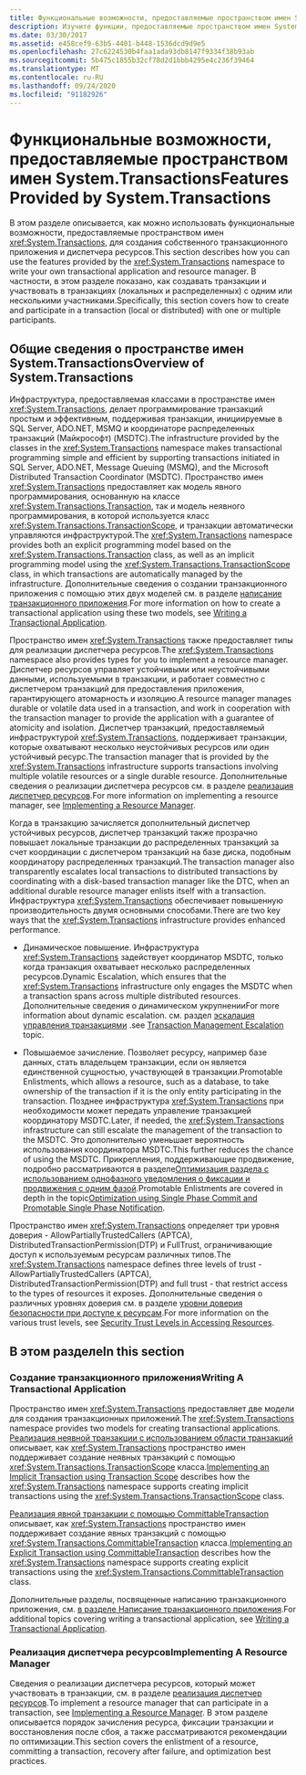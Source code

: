 ```yaml
---
title: Функциональные возможности, предоставляемые пространством имен System.Transactions
description: Изучите функции, предоставляемые пространством имен System. Transactions в .NET для создания собственного приложения транзакций и диспетчера ресурсов.
ms.date: 03/30/2017
ms.assetid: e458cef9-63b5-4401-b448-1536dcd9d9e5
ms.openlocfilehash: 27c6224530b4faa1ada93db8147f9334f38b93ab
ms.sourcegitcommit: 5b475c1855b32cf78d2d1bbb4295e4c236f39464
ms.translationtype: MT
ms.contentlocale: ru-RU
ms.lasthandoff: 09/24/2020
ms.locfileid: "91182926"
---
```

# <a name="features-provided-by-systemtransactions"></a><span data-ttu-id="bb575-103">Функциональные возможности, предоставляемые пространством имен System.Transactions</span><span class="sxs-lookup"><span data-stu-id="bb575-103">Features Provided by System.Transactions</span></span>

<span data-ttu-id="bb575-104">В этом разделе описывается, как можно использовать функциональные возможности, предоставляемые пространством имен <xref:System.Transactions>, для создания собственного транзакционного приложения и диспетчера ресурсов.</span><span class="sxs-lookup"><span data-stu-id="bb575-104">This section describes how you can use the features provided by the <xref:System.Transactions> namespace to write your own transactional application and resource manager.</span></span> <span data-ttu-id="bb575-105">В частности, в этом разделе показано, как создавать транзакции и участвовать в транзакциях (локальных и распределенных) с одним или несколькими участниками.</span><span class="sxs-lookup"><span data-stu-id="bb575-105">Specifically, this section covers how to create and participate in a transaction (local or distributed) with one or multiple participants.</span></span>  
  
## <a name="overview-of-systemtransactions"></a><span data-ttu-id="bb575-106">Общие сведения о пространстве имен System.Transactions</span><span class="sxs-lookup"><span data-stu-id="bb575-106">Overview of System.Transactions</span></span>  

 <span data-ttu-id="bb575-107">Инфраструктура, предоставляемая классами в пространстве имен <xref:System.Transactions>, делает программирование транзакций простым и эффективным, поддерживая транзакции, инициируемые в SQL Server, ADO.NET, MSMQ и координаторе распределенных транзакций (Майкрософт) (MSDTC).</span><span class="sxs-lookup"><span data-stu-id="bb575-107">The infrastructure provided by the classes in the <xref:System.Transactions> namespace makes transactional programming simple and efficient by supporting transactions initiated in SQL Server, ADO.NET, Message Queuing (MSMQ), and the Microsoft Distributed Transaction Coordinator (MSDTC).</span></span> <span data-ttu-id="bb575-108">Пространство имен <xref:System.Transactions> предоставляет как модель явного программирования, основанную на классе <xref:System.Transactions.Transaction>, так и модель неявного программирования, в которой используется класс <xref:System.Transactions.TransactionScope>, и транзакции автоматически управляются инфраструктурой.</span><span class="sxs-lookup"><span data-stu-id="bb575-108">The <xref:System.Transactions> namespace provides both an explicit programming model based on the <xref:System.Transactions.Transaction> class, as well as an implicit programming model using the <xref:System.Transactions.TransactionScope> class, in which transactions are automatically managed by the infrastructure.</span></span> <span data-ttu-id="bb575-109">Дополнительные сведения о создании транзакционного приложения с помощью этих двух моделей см. в разделе [написание транзакционного приложения](writing-a-transactional-application.md).</span><span class="sxs-lookup"><span data-stu-id="bb575-109">For more information on how to create a transactional application using these two models, see [Writing a Transactional Application](writing-a-transactional-application.md).</span></span>  
  
 <span data-ttu-id="bb575-110">Пространство имен <xref:System.Transactions> также предоставляет типы для реализации диспетчера ресурсов.</span><span class="sxs-lookup"><span data-stu-id="bb575-110">The <xref:System.Transactions> namespace also provides types for you to implement a resource manager.</span></span> <span data-ttu-id="bb575-111">Диспетчер ресурсов управляет устойчивыми или неустойчивыми данными, используемыми в транзакции, и работает совместно с диспетчером транзакций для предоставления приложения, гарантирующего атомарность и изоляцию.</span><span class="sxs-lookup"><span data-stu-id="bb575-111">A resource manager manages durable or volatile data used in a transaction, and work in cooperation with the transaction manager to provide the application with a guarantee of atomicity and isolation.</span></span> <span data-ttu-id="bb575-112">Диспетчер транзакций, предоставляемый инфраструктурой <xref:System.Transactions>, поддерживает транзакции, которые охватывают несколько неустойчивых ресурсов или один устойчивый ресурс.</span><span class="sxs-lookup"><span data-stu-id="bb575-112">The transaction manager that is provided by the <xref:System.Transactions> infrastructure supports transactions involving multiple volatile resources or a single durable resource.</span></span> <span data-ttu-id="bb575-113">Дополнительные сведения о реализации диспетчера ресурсов см. в разделе [реализация диспетчер ресурсов](implementing-a-resource-manager.md).</span><span class="sxs-lookup"><span data-stu-id="bb575-113">For more information on implementing a resource manager, see [Implementing a Resource Manager](implementing-a-resource-manager.md).</span></span>  
  
 <span data-ttu-id="bb575-114">Когда в транзакцию зачисляется дополнительный диспетчер устойчивых ресурсов, диспетчер транзакций также прозрачно повышает локальные транзакции до распределенных транзакций за счет координации с диспетчером транзакций на базе диска, подобным координатору распределенных транзакций.</span><span class="sxs-lookup"><span data-stu-id="bb575-114">The transaction manager also transparently escalates local transactions to distributed transactions by coordinating with a disk-based transaction manager like the DTC, when an additional durable resource manager enlists itself with a transaction.</span></span> <span data-ttu-id="bb575-115">Инфраструктура <xref:System.Transactions> обеспечивает повышенную производительность двумя основными способами.</span><span class="sxs-lookup"><span data-stu-id="bb575-115">There are two key ways that the <xref:System.Transactions> infrastructure provides enhanced performance.</span></span>  
  
- <span data-ttu-id="bb575-116">Динамическое повышение. Инфраструктура <xref:System.Transactions> задействует координатор MSDTC, только когда транзакция охватывает несколько распределенных ресурсов.</span><span class="sxs-lookup"><span data-stu-id="bb575-116">Dynamic Escalation, which ensures that the <xref:System.Transactions> infrastructure only engages the MSDTC when a transaction spans across multiple distributed resources.</span></span> <span data-ttu-id="bb575-117">Дополнительные сведения о динамическом укрупнении</span><span class="sxs-lookup"><span data-stu-id="bb575-117">For more information about dynamic escalation.</span></span> <span data-ttu-id="bb575-118">см. раздел [эскалация управления транзакциями](transaction-management-escalation.md) .</span><span class="sxs-lookup"><span data-stu-id="bb575-118">see [Transaction Management Escalation](transaction-management-escalation.md) topic.</span></span>  
  
- <span data-ttu-id="bb575-119">Повышаемое зачисление. Позволяет ресурсу, например базе данных, стать владельцем транзакции, если он является единственной сущностью, участвующей в транзакции.</span><span class="sxs-lookup"><span data-stu-id="bb575-119">Promotable Enlistments, which allows a resource, such as a database, to take ownership of the transaction if it is the only entity participating in the transaction.</span></span> <span data-ttu-id="bb575-120">Позднее инфраструктура <xref:System.Transactions> при необходимости может передать управление транзакцией координатору MSDTC.</span><span class="sxs-lookup"><span data-stu-id="bb575-120">Later, if needed, the <xref:System.Transactions> infrastructure can still escalate the management of the transaction to the MSDTC.</span></span> <span data-ttu-id="bb575-121">Это дополнительно уменьшает вероятность использования координатора MSDTC.</span><span class="sxs-lookup"><span data-stu-id="bb575-121">This further reduces the chance of using the MSDTC.</span></span> <span data-ttu-id="bb575-122">Прикрепления, поддерживающие продвижение, подробно рассматриваются в разделе[Оптимизация раздела с использованием однофазного уведомления о фиксации и продвижения с одним фазой](optimization-spc-and-promotable-spn.md).</span><span class="sxs-lookup"><span data-stu-id="bb575-122">Promotable Enlistments are covered in depth in the topic[Optimization using Single Phase Commit and Promotable Single Phase Notification](optimization-spc-and-promotable-spn.md).</span></span>  
  
 <span data-ttu-id="bb575-123">Пространство имен <xref:System.Transactions> определяет три уровня доверия - AllowPartiallyTrustedCallers (APTCA), DistributedTransactionPermission(DTP) и FullTrust, ограничивающие доступ к используемым ресурсам различных типов.</span><span class="sxs-lookup"><span data-stu-id="bb575-123">The <xref:System.Transactions> namespace defines three levels of trust - AllowPartiallyTrustedCallers (APTCA), DistributedTransactionPermission(DTP) and full trust - that restrict access to the types of resources it exposes.</span></span> <span data-ttu-id="bb575-124">Дополнительные сведения о различных уровнях доверия см. в разделе [уровни доверия безопасности при доступе к ресурсам](security-trust-levels-in-accessing-resources.md).</span><span class="sxs-lookup"><span data-stu-id="bb575-124">For more information on the various trust levels, see [Security Trust Levels in Accessing Resources](security-trust-levels-in-accessing-resources.md).</span></span>  
  
## <a name="in-this-section"></a><span data-ttu-id="bb575-125">В этом разделе</span><span class="sxs-lookup"><span data-stu-id="bb575-125">In this section</span></span>  
  
### <a name="writing-a-transactional-application"></a><span data-ttu-id="bb575-126">Создание транзакционного приложения</span><span class="sxs-lookup"><span data-stu-id="bb575-126">Writing A Transactional Application</span></span>  

 <span data-ttu-id="bb575-127">Пространство имен <xref:System.Transactions> предоставляет две модели для создания транзакционных приложений.</span><span class="sxs-lookup"><span data-stu-id="bb575-127">The <xref:System.Transactions> namespace provides two models for creating transactional applications.</span></span> <span data-ttu-id="bb575-128">[Реализация неявной транзакции с использованием области транзакций](implementing-an-implicit-transaction-using-transaction-scope.md) описывает, как <xref:System.Transactions> пространство имен поддерживает создание неявных транзакций с помощью <xref:System.Transactions.TransactionScope> класса.</span><span class="sxs-lookup"><span data-stu-id="bb575-128">[Implementing an Implicit Transaction using Transaction Scope](implementing-an-implicit-transaction-using-transaction-scope.md) describes how the <xref:System.Transactions> namespace supports creating implicit transactions using the <xref:System.Transactions.TransactionScope> class.</span></span>  
  
 <span data-ttu-id="bb575-129">[Реализация явной транзакции с помощью CommittableTransaction](implementing-an-explicit-transaction-using-committabletransaction.md) описывает, как <xref:System.Transactions> пространство имен поддерживает создание явных транзакций с помощью <xref:System.Transactions.CommittableTransaction> класса.</span><span class="sxs-lookup"><span data-stu-id="bb575-129">[Implementing an Explicit Transaction using CommittableTransaction](implementing-an-explicit-transaction-using-committabletransaction.md) describes how the <xref:System.Transactions> namespace supports creating explicit transactions using the <xref:System.Transactions.CommittableTransaction> class.</span></span>  
  
 <span data-ttu-id="bb575-130">Дополнительные разделы, посвященные написанию транзакционного приложения, см. [в разделе Написание транзакционного приложения](writing-a-transactional-application.md).</span><span class="sxs-lookup"><span data-stu-id="bb575-130">For additional topics covering writing a transactional application, see [Writing a Transactional Application](writing-a-transactional-application.md).</span></span>  
  
### <a name="implementing-a-resource-manager"></a><span data-ttu-id="bb575-131">Реализация диспетчера ресурсов</span><span class="sxs-lookup"><span data-stu-id="bb575-131">Implementing A Resource Manager</span></span>  

 <span data-ttu-id="bb575-132">Сведения о реализации диспетчера ресурсов, который может участвовать в транзакции, см. в разделе [реализация диспетчер ресурсов](implementing-a-resource-manager.md).</span><span class="sxs-lookup"><span data-stu-id="bb575-132">To implement a resource manager that can participate in a transaction, see [Implementing a Resource Manager](implementing-a-resource-manager.md).</span></span> <span data-ttu-id="bb575-133">В этом разделе описывается порядок зачисления ресурса, фиксации транзакции и восстановления после сбоя, а также рассматриваются рекомендации по оптимизации.</span><span class="sxs-lookup"><span data-stu-id="bb575-133">This section covers the enlistment of a resource, committing a transaction, recovery after failure, and optimization best practices.</span></span>

